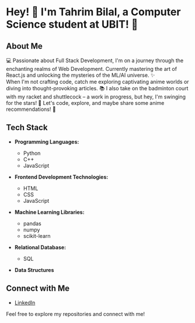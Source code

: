 # Hey! 👋 I'm Tahrim Bilal, a Computer Science student at UBIT! 🌻

## About Me
💻 Passionate about Full Stack Development, I'm on a journey through the enchanting realms of Web Development. Currently mastering the art of React.js and unlocking the mysteries of the ML/AI universe. ✨<br>
When I'm not crafting code, catch me exploring captivating anime worlds or diving into thought-provoking articles. 📚 I also take on the badminton court with my racket and shuttlecock – a work in progress, but hey, I'm swinging for the stars! 🏸 Let's code, explore, and maybe share some anime recommendations! 🌟

## Tech Stack
- **Programming Languages:**
  - Python
  - C++
  - JavaScript

- **Frontend Development Technologies:**
  - HTML
  - CSS
  - JavaScript

- **Machine Learning Libraries:**
  - pandas
  - numpy
  - scikit-learn

- **Relational Database:**
  - SQL

- **Data Structures**
  
## Connect with Me
- [LinkedIn](https://www.linkedin.com/in/tarim-bilal-b992422b3)


Feel free to explore my repositories and connect with me!
